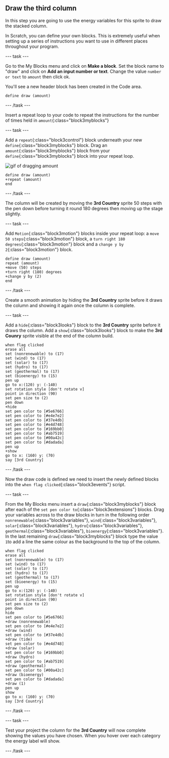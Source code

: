 ## Draw the third column

In this step you are going to use the energy variables for this sprite to draw the stacked column.

In Scratch, you can define your own blocks. This is extremely useful when setting up a series of instructions you want to use in different places throughout your program. 

--- task ---

Go to the My Blocks menu and click on **Make a block**. Set the block name to "draw" and click on **Add an input number or text**. Change the value `number or text` to `amount` then click ok. 

You'll see a new header block has been created in the Code area.

```blocks3
define draw (amount)
```

--- /task ---

Insert a repeat loop to your code to repeat the instructions for the number of times held in `amount`{:class="block3myblocks"}

--- task ---

Add a `repeat`{:class="block3control"} block underneath your new `define`{:class="block3myblocks"} block. Drag an `amount`{:class="block3myblocks"} block from your `define`{:class="block3myblocks"} block into your repeat loop.

![gif of dragging amount](images/drag-amount.gif)

```blocks3
define draw (amount)
+repeat (amount)
end
```

--- /task ---

The column will be created by moving the **3rd Country** sprite 50 steps with the pen down before turning it round 180 degrees then moving up the stage slightly.

--- task ---

Add `Motion`{:class="block3motion"} blocks inside your repeat loop: a `move 50 steps`{:class="block3motion"} block, a `turn right 180 degrees`{:class="block3motion"} block and a `change y by 2`{:class="block3motion"} block.

```blocks3
define draw (amount)
repeat (amount)
+move (50) steps
+turn right (180) degrees
+change y by (2)
end
```

--- /task ---

Create a smooth animation by hiding the **3rd Country** sprite before it draws the column and showing it again once the column is complete.

--- task ---

Add a `hide`{:class="block3looks"} block to the **3rd Country** sprite before it draws the column. Add a `show`{:class="block3looks"} block to make the **3rd Counry** sprite visible at the end of the column build.

```blocks3
when flag clicked
erase all
set (nonrenewable) to (17)
set (wind) to (17)
set (solar) to (17)
set (hydro) to (17)
set (geothermal) to (17)
set (bioenergy) to (15)
pen up
go to x:(120) y: (-140)
set rotation style [don't rotate v]
point in direction (90)
set pen size to (2)
pen down
+hide
set pen color to [#5e6766]
set pen color to [#e4e7e2]
set pen color to [#37e4db]
set pen color to [#e4d748]
set pen color to [#169bb0]
set pen color to [#ab7519]
set pen color to [#00a42c]
set pen color to [#dadada]
pen up
+show
go to x: (160) y: (70)
say [3rd Country]
```

--- /task ---

Now the draw code is defined we need to insert the newly defined blocks into the `when flag clicked`{:class="block3events"} script. 

--- task ---

From the My Blocks menu insert a `draw`{:class="block3myblocks"} block after each of the `set pen color to`{:class="block3extensions"} blocks. Drag your variables across to the draw blocks in turn in the following order `nonrenewable`{:class="block3variables"}, `wind`{:class="block3variables"}, `solar`{:class="block3variables"}, `hydro`{:class="block3variables"}, `geothermal`{:class="block3variables"}, `bioenergy`{:class="block3variables"}. In the last remaining `draw`{:class="block3myblocks"} block type the value `1`to add a line the same colour as the background to the top of the column.

```blocks3
when flag clicked
erase all
set (nonrenewable) to (17)
set (wind) to (17)
set (solar) to (17)
set (hydro) to (17)
set (geothermal) to (17)
set (bioenergy) to (15)
pen up
go to x:(120) y: (-140)
set rotation style [don't rotate v]
point in direction (90)
set pen size to (2)
pen down
hide
set pen color to [#5e6766]
+draw (nonrenewable)
set pen color to [#e4e7e2]
+draw (wind)
set pen color to [#37e4db]
+draw (tide)
set pen color to [#e4d748]
+draw (solar)
set pen color to [#169bb0]
+draw (hydro)
set pen color to [#ab7519]
+draw (geothermal)
set pen color to [#00a42c]
+draw (bioenergy)
set pen color to [#dadada]
+draw (1)
pen up
show
go to x: (160) y: (70)
say [3rd Country]
```

--- /task ---

--- task ---

Test your project the column for the **3rd Country** will now complete showing the values you have chosen. When you hover over each category the energy label will show.

--- /task ---
